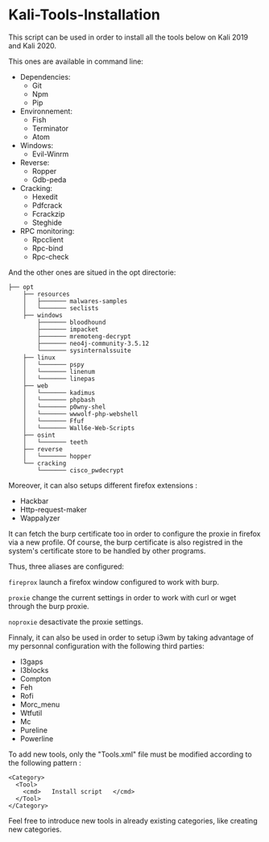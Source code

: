 # Kali-Tools-Installation

This script can be used in order to install all the tools below on Kali 2019 and Kali 2020.

This ones are available in command line:

- Dependencies: 
  - Git
  - Npm 
  - Pip
- Environnement: 
  - Fish
  - Terminator
  - Atom 
- Windows:
  - Evil-Winrm
- Reverse: 
  - Ropper
  - Gdb-peda
- Cracking:
  - Hexedit
  - Pdfcrack
  - Fcrackzip
  - Steghide
- RPC monitoring:
  - Rpcclient
  - Rpc-bind
  - Rpc-check
  
And the other ones are situed in the opt directorie:
```
├── opt
    ├── resources
    │   ├─────── malwares-samples
    │   └─────── seclists
    ├── windows
        ├─────── bloodhound
        ├─────── impacket
        ├─────── mremoteng-decrypt
        ├─────── neo4j-community-3.5.12
        └─────── sysinternalssuite
    ├── linux
    │   └─────── pspy
    │   └─────── linenum
    │   └─────── linepas
    ├── web
    │   └─────── kadimus
    │   └─────── phpbash
    │   └─────── p0wny-shel
    │   └─────── wwwolf-php-webshell
    │   └─────── Ffuf
    │   └─────── Wall6e-Web-Scripts
    ├── osint
    │   └─────── teeth
    ├── reverse
    │   └─────── hopper
    └── cracking
        └─────── cisco_pwdecrypt

```

Moreover, it can also setups different firefox extensions :

  - Hackbar
  - Http-request-maker
  - Wappalyzer

It can fetch the burp certificate too in order to configure the proxie in firefox via a new profile. Of course, the burp certificate is also registred in the system's certificate store to be handled by other programs. 

Thus, three aliases are configured:

```fireprox``` launch a firefox window configured to work with burp.

```proxie``` change the current settings in order to work with curl or wget through the burp proxie.

```noproxie``` desactivate the proxie settings.

Finnaly, it can also be used in order to setup i3wm by taking advantage of my personnal configuration with the following third parties: 

  - I3gaps
  - I3blocks
  - Compton
  - Feh
  - Rofi
  - Morc_menu
  - Wtfutil
  - Mc
  - Pureline
  - Powerline

To add new tools, only the "Tools.xml" file must be modified according to the following pattern :

```
<Category>
  <Tool>
    <cmd>   Install script   </cmd>
  </Tool>
</Category>
```

Feel free to introduce new tools in already existing categories, like creating new categories.


